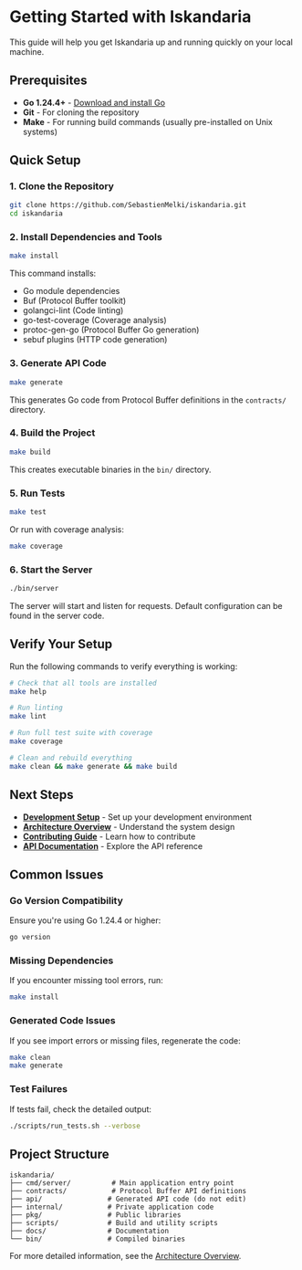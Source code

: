 # Getting Started with Iskandaria

This guide will help you get Iskandaria up and running quickly on your local machine.

## Prerequisites

- **Go 1.24.4+** - [Download and install Go](https://golang.org/doc/install)
- **Git** - For cloning the repository
- **Make** - For running build commands (usually pre-installed on Unix systems)

## Quick Setup

### 1. Clone the Repository

```bash
git clone https://github.com/SebastienMelki/iskandaria.git
cd iskandaria
```

### 2. Install Dependencies and Tools

```bash
make install
```

This command installs:
- Go module dependencies
- Buf (Protocol Buffer toolkit)
- golangci-lint (Code linting)
- go-test-coverage (Coverage analysis)
- protoc-gen-go (Protocol Buffer Go generation)
- sebuf plugins (HTTP code generation)

### 3. Generate API Code

```bash
make generate
```

This generates Go code from Protocol Buffer definitions in the `contracts/` directory.

### 4. Build the Project

```bash
make build
```

This creates executable binaries in the `bin/` directory.

### 5. Run Tests

```bash
make test
```

Or run with coverage analysis:

```bash
make coverage
```

### 6. Start the Server

```bash
./bin/server
```

The server will start and listen for requests. Default configuration can be found in the server code.

## Verify Your Setup

Run the following commands to verify everything is working:

```bash
# Check that all tools are installed
make help

# Run linting
make lint

# Run full test suite with coverage
make coverage

# Clean and rebuild everything
make clean && make generate && make build
```

## Next Steps

- **[Development Setup](development-setup.md)** - Set up your development environment
- **[Architecture Overview](architecture.md)** - Understand the system design
- **[Contributing Guide](../CONTRIBUTING.md)** - Learn how to contribute
- **[API Documentation](api/)** - Explore the API reference

## Common Issues

### Go Version Compatibility
Ensure you're using Go 1.24.4 or higher:
```bash
go version
```

### Missing Dependencies
If you encounter missing tool errors, run:
```bash
make install
```

### Generated Code Issues
If you see import errors or missing files, regenerate the code:
```bash
make clean
make generate
```

### Test Failures
If tests fail, check the detailed output:
```bash
./scripts/run_tests.sh --verbose
```

## Project Structure

```
iskandaria/
├── cmd/server/          # Main application entry point
├── contracts/           # Protocol Buffer API definitions
├── api/                # Generated API code (do not edit)
├── internal/           # Private application code
├── pkg/                # Public libraries
├── scripts/            # Build and utility scripts
├── docs/               # Documentation
└── bin/                # Compiled binaries
```

For more detailed information, see the [Architecture Overview](architecture.md).